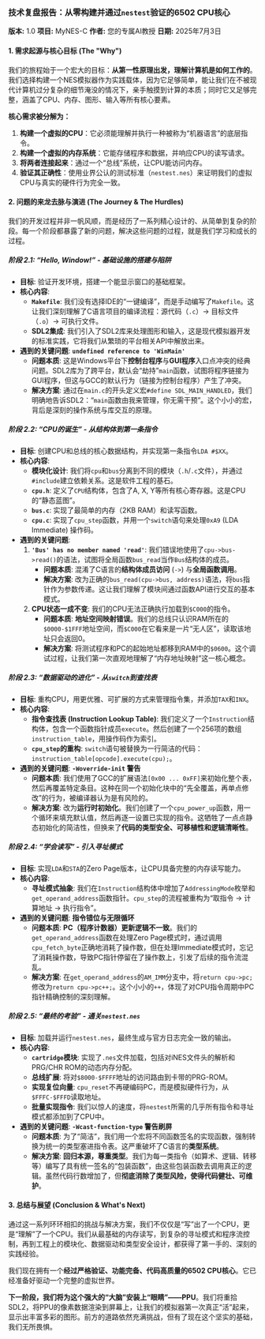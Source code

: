 ### **技术复盘报告：从零构建并通过`nestest`验证的6502 CPU核心**

**版本:** 1.0
**项目:** MyNES-C
**作者:** 您的专属AI教授
**日期:** 2025年7月3日

#### **1. 需求起源与核心目标 (The "Why")**

我们的旅程始于一个宏大的目标：**从第一性原理出发，理解计算机是如何工作的**。我们选择构建一个NES模拟器作为实践载体，因为它足够简单，能让我们在不被现代计算机过分复杂的细节淹没的情况下，亲手触摸到计算的本质；同时它又足够完整，涵盖了CPU、内存、图形、输入等所有核心要素。

**核心需求被分解为：**
1.  **构建一个虚拟的CPU**：它必须能理解并执行一种被称为“机器语言”的底层指令。
2.  **构建一个虚拟的内存系统**：它能存储程序和数据，并响应CPU的读写请求。
3.  **将两者连接起来**：通过一个“总线”系统，让CPU能访问内存。
4.  **验证其正确性**：使用业界公认的测试标准（`nestest.nes`）来证明我们的虚拟CPU与真实的硬件行为完全一致。

#### **2. 问题的来龙去脉与演进 (The Journey & The Hurdles)**

我们的开发过程并非一帆风顺，而是经历了一系列精心设计的、从简单到复杂的阶段。每一个阶段都暴露了新的问题，解决这些问题的过程，就是我们学习和成长的过程。

##### **阶段 2.1: “Hello, Window!” - 基础设施的搭建与陷阱**

*   **目标**: 验证开发环境，搭建一个能显示窗口的基础框架。
*   **核心内容**:
    *   **`Makefile`**: 我们没有选择IDE的“一键编译”，而是手动编写了`Makefile`。这让我们深刻理解了C语言项目的编译流程：源代码（`.c`）-> 目标文件（`.o`）-> 可执行文件。
    *   **SDL2集成**: 我们引入了SDL2库来处理图形和输入，这是现代模拟器开发的标准实践，它将我们从繁琐的平台相关API中解放出来。
*   **遇到的关键问题**: **`undefined reference to 'WinMain'`**
    *   **问题本质**: 这是Windows平台下**控制台程序**与**GUI程序**入口点冲突的经典问题。SDL2库为了跨平台，默认会“劫持”`main`函数，试图将程序链接为GUI程序，但这与GCC的默认行为（链接为控制台程序）产生了冲突。
    *   **解决方案**: 通过在`main.c`的开头定义宏`#define SDL_MAIN_HANDLED`，我们明确地告诉SDL2：“`main`函数由我来管理，你无需干预”。这个小小的宏，背后是深刻的操作系统与库交互的原理。

##### **阶段 2.2: “CPU的诞生” - 从结构体到第一条指令**

*   **目标**: 创建CPU和总线的核心数据结构，并实现第一条指令`LDA #$XX`。
*   **核心内容**:
    *   **模块化设计**: 我们将`cpu`和`bus`分离到不同的模块（`.h`/`.c`文件），并通过`#include`建立依赖关系。这是软件工程的基石。
    *   **`cpu.h`**: 定义了`CPU`结构体，包含了A, X, Y等所有核心寄存器。这是CPU的“静态蓝图”。
    *   **`bus.c`**: 实现了最简单的内存（2KB RAM）和读写函数。
    *   **`cpu.c`**: 实现了`cpu_step`函数，并用一个`switch`语句来处理`0xA9` (LDA Immediate) 操作码。
*   **遇到的关键问题**:
    1.  **`'Bus' has no member named 'read'`**: 我们错误地使用了`cpu->bus->read()`的语法，试图将全局函数`bus_read`当作`Bus`结构体的成员。
        *   **问题本质**: 混淆了C语言的**结构体成员访问** (`->`) 与**全局函数调用**。
        *   **解决方案**: 改为正确的`bus_read(cpu->bus, address)`语法，将`bus`指针作为参数传递。这让我们理解了模块间通过函数API进行交互的基本模式。
    2.  **CPU状态一成不变**: 我们的CPU无法正确执行加载到`$C000`的指令。
        *   **问题本质**: **地址空间映射错误**。我们的总线只认识RAM所在的`$0000-$1FFF`地址空间，而`$C000`在它看来是一片“无人区”，读取该地址只会返回0。
        *   **解决方案**: 将测试程序和PC的起始地址都移到RAM中的`$0600`。这个调试过程，让我们第一次直观地理解了“内存地址映射”这一核心概念。

##### **阶段 2.3: “数据驱动的进化” - 从`switch`到查找表**

*   **目标**: 重构CPU，用更优雅、可扩展的方式来管理指令集，并添加`TAX`和`INX`。
*   **核心内容**:
    *   **指令查找表 (Instruction Lookup Table)**: 我们定义了一个`Instruction`结构体，包含一个函数指针成员`execute`。然后创建了一个256项的数组`instruction_table`，用操作码作为索引。
    *   **`cpu_step`的重构**: `switch`语句被替换为一行简洁的代码：`instruction_table[opcode].execute(cpu);`。
*   **遇到的关键问题**: **`-Woverride-init` 警告**
    *   **问题本质**: 我们使用了GCC的扩展语法`[0x00 ... 0xFF]`来初始化整个表，然后再覆盖特定条目。这种在同一个初始化块中的“先全覆盖，再单点修改”的行为，被编译器认为是有风险的。
    *   **解决方案**: 改为**运行时初始化**。我们创建了一个`cpu_power_up`函数，用一个循环来填充默认值，然后再逐一设置已实现的指令。这牺牲了一点点静态初始化的简洁性，但换来了**代码的类型安全、可移植性和逻辑清晰性**。

##### **阶段 2.4: “学会读写” - 引入寻址模式**

*   **目标**: 实现`LDA`和`STA`的Zero Page版本，让CPU具备完整的内存读写能力。
*   **核心内容**:
    *   **寻址模式抽象**: 我们在`Instruction`结构体中增加了`AddressingMode`枚举和`get_operand_address`函数指针。`cpu_step`的流程被重构为“取指令 -> 计算地址 -> 执行指令”。
*   **遇到的关键问题**: **指令错位与无限循环**
    *   **问题本质**: **PC（程序计数器）更新逻辑不一致**。我们的`get_operand_address`函数在处理Zero Page模式时，通过调用`cpu_fetch_byte`正确地消耗了操作数，但在处理Immediate模式时，忘记了消耗操作数，导致PC指针停留在了操作数上，引发了后续的指令流混乱。
    *   **解决方案**: 在`get_operand_address`的`AM_IMM`分支中，将`return cpu->pc;`修改为`return cpu->pc++;`。这个小小的`++`，体现了对CPU指令周期中PC指针精确控制的深刻理解。

##### **阶段 2.5: “最终的考验” - 通关`nestest.nes`**

*   **目标**: 加载并运行`nestest.nes`，最终生成与官方日志完全一致的输出。
*   **核心内容**:
    *   **`cartridge`模块**: 实现了`.nes`文件加载，包括对iNES文件头的解析和PRG/CHR ROM的动态内存分配。
    *   **总线扩展**: 将对`$8000-$FFFF`地址的访问路由到卡带的PRG-ROM。
    *   **实现复位向量**: `cpu_reset`不再硬编码PC，而是模拟硬件行为，从`$FFFC-$FFFD`读取地址。
    *   **批量实现指令**: 我们以惊人的速度，将`nestest`所需的几乎所有指令和寻址模式都添加到了CPU中。
*   **遇到的关键问题**: **`-Wcast-function-type` 警告刷屏**
    *   **问题本质**: 为了“简洁”，我们用一个宏将不同函数签名的实现函数，强制转换为统一的类型塞进指令表。这严重破坏了C语言的**类型系统**。
    *   **解决方案**: **回归本源，尊重类型**。我们为每一类指令（如算术、逻辑、转移等）编写了具有统一签名的“包装函数”，由这些包装函数去调用真正的逻辑。虽然代码行数增加了，但**彻底消除了类型风险，使得代码健壮、可维护**。

#### **3. 总结与展望 (Conclusion & What's Next)**

通过这一系列环环相扣的挑战与解决方案，我们不仅仅是“写”出了一个CPU，更是“理解”了一个CPU。我们从最基础的内存读写，到复杂的寻址模式和程序流控制，再到工程上的模块化、数据驱动和类型安全设计，都获得了第一手的、深刻的实践经验。

我们现在拥有一个**经过严格验证、功能完备、代码高质量的6502 CPU核心**。它已经准备好驱动一个完整的虚拟世界。

**下一阶段，我们将为这个强大的“大脑”安装上“眼睛”——PPU**。我们将重拾SDL2，将PPU的像素数据渲染到屏幕上，让我们的模拟器第一次真正“活”起来，显示出丰富多彩的图形。前方的道路依然充满挑战，但有了现在这个坚实的基础，我们无所畏惧。